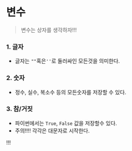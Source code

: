 # 변수

> 변수는 상자를 생각하자!!!

### 1. 글자

- 글자는 `""`혹은`''`로 둘러싸인 모든것을 의미한다.

### 2. 숫자

- 정수, 실수, 복소수 등의 모든숫자를 저장할 수 있다.

### 3. 참/거짓

- 파이썬에서는 `True`, `False` 값을 저장할수 있다.
- 주의!!!! 각각은 대문자로 시작한다.

!!!